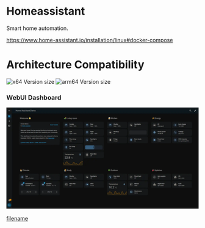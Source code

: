 # Homeassistant

Smart home automation.

<https://www.home-assistant.io/installation/linux#docker-compose>

# Architecture Compatibility

![x64 Version size](https://img.shields.io/docker/image-size/homeassistant/home-assistant/latest?arch=amd64&label=x64) ![arm64 Version size](https://img.shields.io/docker/image-size/homeassistant/home-assistant/latest?arch=arm64&label=arm64)

### WebUI Dashboard

![Homeassistant UI](../../resources/screenshots/homeassistant.webp)

[filename](compose.yaml ':include :type=code')